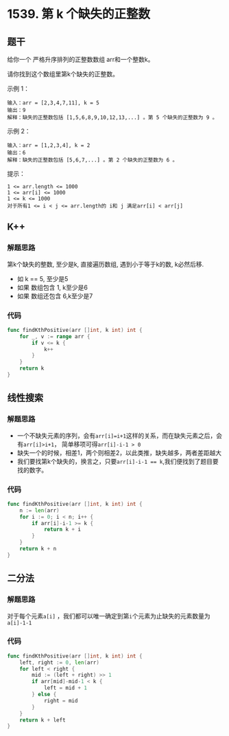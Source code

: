# 1539. 第 k 个缺失的正整数
## 题干
给你一个 严格升序排列的正整数数组 arr和一个整数k。

请你找到这个数组里第k个缺失的正整数。


示例 1：
```
输入：arr = [2,3,4,7,11], k = 5
输出：9
解释：缺失的正整数包括 [1,5,6,8,9,10,12,13,...] 。第 5 个缺失的正整数为 9 。
```
示例 2：
```
输入：arr = [1,2,3,4], k = 2
输出：6
解释：缺失的正整数包括 [5,6,7,...] 。第 2 个缺失的正整数为 6 。
```

提示：
```
1 <= arr.length <= 1000
1 <= arr[i] <= 1000
1 <= k <= 1000
对于所有1 <= i < j <= arr.length的 i和 j 满足arr[i] < arr[j]
```
## K++
### 解题思路
第k个缺失的整数, 至少是k, 直接遍历数组, 遇到小于等于k的数, k必然后移.
+ 如 k == 5, 至少是5
+ 如果 数组包含 1, k至少是6
+ 如果 数组还包含 6,k至少是7

### 代码
```go
func findKthPositive(arr []int, k int) int {
	for _, v := range arr {
		if v <= k {
			k++
		}
	}
	return k
}
```
## 线性搜索
### 解题思路
+ 一个不缺失元素的序列，会有``arr[i]=i+1``这样的关系，而在缺失元素之后，会有``arr[i]>i+1``，
简单移项可得``arr[i]-i-1 > 0``
+ 缺失一个的时候，相差1，两个则相差2，以此类推，缺失越多，两者差距越大
+ 我们要找第k个缺失的，换言之，只要``arr[i]-i-1 == k``,我们便找到了题目要找的数字。
### 代码
```go
func findKthPositive(arr []int, k int) int {
	n := len(arr)
	for i := 0; i < n; i++ {
		if arr[i]-i-1 >= k {
			return k + i
		}
	}
	return k + n
}
```
## 二分法
### 解题思路
对于每个元素``a[i]`` ，我们都可以唯一确定到第``i``个元素为止缺失的元素数量为``a[i]-1-1``

### 代码
```go
func findKthPositive(arr []int, k int) int {
	left, right := 0, len(arr)
	for left < right {
		mid := (left + right) >> 1
		if arr[mid]-mid-1 < k {
			left = mid + 1
		} else {
			right = mid
		}
	}
	return k + left
}
```

